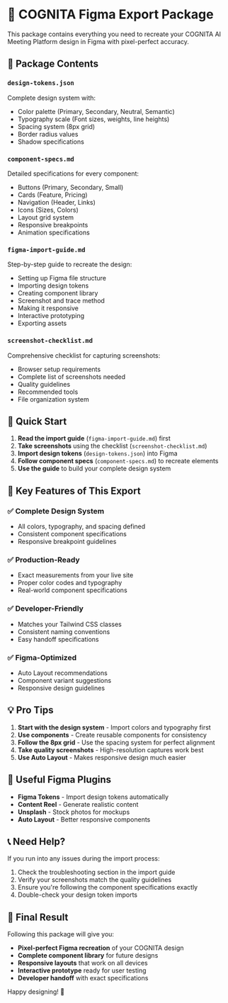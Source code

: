 # 🎨 **COGNITA Figma Export Package**

This package contains everything you need to recreate your COGNITA AI Meeting Platform design in Figma with pixel-perfect accuracy.

## 📁 **Package Contents**

### `design-tokens.json`
Complete design system with:
- Color palette (Primary, Secondary, Neutral, Semantic)
- Typography scale (Font sizes, weights, line heights)
- Spacing system (8px grid)
- Border radius values
- Shadow specifications

### `component-specs.md`
Detailed specifications for every component:
- Buttons (Primary, Secondary, Small)
- Cards (Feature, Pricing)
- Navigation (Header, Links)
- Icons (Sizes, Colors)
- Layout grid system
- Responsive breakpoints
- Animation specifications

### `figma-import-guide.md`
Step-by-step guide to recreate the design:
- Setting up Figma file structure
- Importing design tokens
- Creating component library
- Screenshot and trace method
- Making it responsive
- Interactive prototyping
- Exporting assets

### `screenshot-checklist.md`
Comprehensive checklist for capturing screenshots:
- Browser setup requirements
- Complete list of screenshots needed
- Quality guidelines
- Recommended tools
- File organization system

## 🚀 **Quick Start**

1. **Read the import guide** (`figma-import-guide.md`) first
2. **Take screenshots** using the checklist (`screenshot-checklist.md`)
3. **Import design tokens** (`design-tokens.json`) into Figma
4. **Follow component specs** (`component-specs.md`) to recreate elements
5. **Use the guide** to build your complete design system

## 🎯 **Key Features of This Export**

### ✅ **Complete Design System**
- All colors, typography, and spacing defined
- Consistent component specifications
- Responsive breakpoint guidelines

### ✅ **Production-Ready**
- Exact measurements from your live site
- Proper color codes and typography
- Real-world component specifications

### ✅ **Developer-Friendly**
- Matches your Tailwind CSS classes
- Consistent naming conventions
- Easy handoff specifications

### ✅ **Figma-Optimized**
- Auto Layout recommendations
- Component variant suggestions
- Responsive design guidelines

## 💡 **Pro Tips**

1. **Start with the design system** - Import colors and typography first
2. **Use components** - Create reusable components for consistency
3. **Follow the 8px grid** - Use the spacing system for perfect alignment
4. **Take quality screenshots** - High-resolution captures work best
5. **Use Auto Layout** - Makes responsive design much easier

## 🔗 **Useful Figma Plugins**

- **Figma Tokens** - Import design tokens automatically
- **Content Reel** - Generate realistic content
- **Unsplash** - Stock photos for mockups
- **Auto Layout** - Better responsive components

## 📞 **Need Help?**

If you run into any issues during the import process:
1. Check the troubleshooting section in the import guide
2. Verify your screenshots match the quality guidelines
3. Ensure you're following the component specifications exactly
4. Double-check your design token imports

## 🎨 **Final Result**

Following this package will give you:
- **Pixel-perfect Figma recreation** of your COGNITA design
- **Complete component library** for future designs
- **Responsive layouts** that work on all devices
- **Interactive prototype** ready for user testing
- **Developer handoff** with exact specifications

Happy designing! 🚀